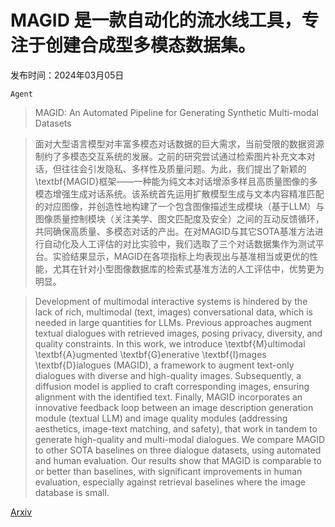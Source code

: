 # MAGID 是一款自动化的流水线工具，专注于创建合成型多模态数据集。

发布时间：2024年03月05日

`Agent`

> MAGID: An Automated Pipeline for Generating Synthetic Multi-modal Datasets

> 面对大型语言模型对丰富多模态对话数据的巨大需求，当前受限的数据资源制约了多模态交互系统的发展。之前的研究尝试通过检索图片补充文本对话，但往往会引发隐私、多样性及质量问题。为此，我们提出了新颖的\textbf{MAGID}框架——一种能为纯文本对话增添多样且高质量图像的多模态增强生成对话系统。该系统首先运用扩散模型生成与文本内容精准匹配的对应图像，并创造性地构建了一个包含图像描述生成模块（基于LLM）与图像质量控制模块（关注美学、图文匹配度及安全）之间的互动反馈循环，共同确保高质量、多模态对话的产出。在对MAGID与其它SOTA基准方法进行自动化及人工评估的对比实验中，我们选取了三个对话数据集作为测试平台。实验结果显示，MAGID在各项指标上均表现出与基准相当或更优的性能，尤其在针对小型图像数据库的检索式基准方法的人工评估中，优势更为明显。

> Development of multimodal interactive systems is hindered by the lack of rich, multimodal (text, images) conversational data, which is needed in large quantities for LLMs. Previous approaches augment textual dialogues with retrieved images, posing privacy, diversity, and quality constraints. In this work, we introduce \textbf{M}ultimodal \textbf{A}ugmented \textbf{G}enerative \textbf{I}mages \textbf{D}ialogues (MAGID), a framework to augment text-only dialogues with diverse and high-quality images. Subsequently, a diffusion model is applied to craft corresponding images, ensuring alignment with the identified text. Finally, MAGID incorporates an innovative feedback loop between an image description generation module (textual LLM) and image quality modules (addressing aesthetics, image-text matching, and safety), that work in tandem to generate high-quality and multi-modal dialogues. We compare MAGID to other SOTA baselines on three dialogue datasets, using automated and human evaluation. Our results show that MAGID is comparable to or better than baselines, with significant improvements in human evaluation, especially against retrieval baselines where the image database is small.

[Arxiv](https://arxiv.org/abs/2403.03194)